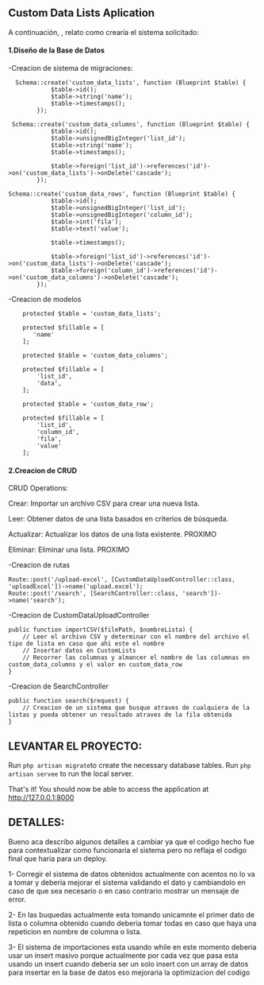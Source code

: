 
## Custom Data Lists Aplication

A continuación, , relato como crearía el sistema solicitado:

#### 1.Diseño de la Base de Datos

-Creacion de sistema de migraciones:
```
  Schema::create('custom_data_lists', function (Blueprint $table) {
            $table->id();
            $table->string('name');
            $table->timestamps();
        });
```
```
 Schema::create('custom_data_columns', function (Blueprint $table) {
            $table->id();
            $table->unsignedBigInteger('list_id');
            $table->string('name');
            $table->timestamps();

            $table->foreign('list_id')->references('id')->on('custom_data_lists')->onDelete('cascade');
        });
```
```
Schema::create('custom_data_rows', function (Blueprint $table) {
            $table->id();
            $table->unsignedBigInteger('list_id');
            $table->unsignedBigInteger('column_id');
            $table->int('fila');
            $table->text('value');

            $table->timestamps();

            $table->foreign('list_id')->references('id')->on('custom_data_lists')->onDelete('cascade');
            $table->foreign('column_id')->references('id')->on('custom_data_columns')->onDelete('cascade');
        });
```

-Creacion de modelos

```
    protected $table = 'custom_data_lists';

    protected $fillable = [
       'name'
    ];
```

```
    protected $table = 'custom_data_columns';

    protected $fillable = [
        'list_id',
        'data',
    ];
```


```
    protected $table = 'custom_data_row';

    protected $fillable = [
        'list_id',
        'column_id',
        'fila',
        'value'
    ];
```

#### 2.Creacion de CRUD 

CRUD Operations:

Crear: Importar un archivo CSV para crear una nueva lista.

Leer: Obtener datos de una lista basados en criterios de búsqueda.

Actualizar: Actualizar los datos de una lista existente. PROXIMO

Eliminar: Eliminar una lista. PROXIMO

-Creacion de rutas

```
Route::post('/upload-excel', [CustomDataUploadController::class, 'uploadExcel'])->name('upload.excel');
Route::post('/search', [SearchController::class, 'search'])->name('search');
```

-Creacion de CustomDataUploadController

```
public function importCSV($filePath, $nombreLista) {
    // Leer el archivo CSV y determinar con el nombre del archivo el tipo de lista en caso que ahi este el nombre
    // Insertar datos en CustomLists
    // Recorrer las columnas y almancer el nombre de las columnas en custom_data_columns y el valor en custom_data_row
}

```

-Creacion de SearchController

```
public function search($request) {
    // Creacion de un sistema que busque atraves de cualquiera de la listas y pueda obtener un resultado atraves de la fila obtenida
}

```

## LEVANTAR EL PROYECTO:

 Run `php artisan migrate`to create the necessary database tables.
 Run `php artisan servee` to run the local server.

 That's it! You should now be able to access the application at http://127.0.0.1:8000

## DETALLES:

Bueno aca describo algunos detalles a cambiar ya que el codigo hecho fue para contextualizar como funcionaria el sistema pero no reflaja el codigo final que haria para un deploy.

1- Corregir el sistema de datos obtenidos actualmente con acentos no lo va a tomar y deberia mejorar el sistema validando el dato y cambiandolo en caso de que sea necesario o en caso contrario mostrar un mensaje de error.

2- En las buquedas actualmente esta tomando unicamnte el primer dato de lista o columna obtenido cuando deberia tomar todas en caso que haya una repeticion en nombre de columna o lista.

3- El sistema de importaciones esta usando while en este momento deberia usar un insert masivo porque actualmente por cada vez que pasa esta usando un insert cuando deberia ser un solo insert con un array de datos para insertar en la base de datos eso mejoraria la optimizacion del codigo
